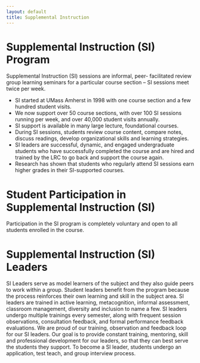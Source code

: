```yaml
---
layout: default
title: Supplemental Instruction
---
```


# Supplemental Instruction (SI) Program
Supplemental Instruction (SI) sessions are informal, peer- facilitated review group learning seminars for a particular course section – SI sessions meet twice per week.


 * SI started at UMass Amherst in 1998 with one course section and a few hundred student visits.
 * We now support over 50 course sections, with over 100 SI sessions running per week, and over 40,000 student visits annually.
 * SI support is available in many large lecture, foundational courses.
 * During SI sessions, students review course content, compare notes, discuss readings, develop organizational skills and learning strategies.
 * SI leaders are successful, dynamic, and engaged undergraduate students who have successfully completed the course and are hired and trained by the LRC to go back and support the course again.
 * Research has shown that students who regularly attend SI sessions earn higher grades in their SI-supported courses.


# Student Participation in Supplemental Instruction (SI)
Participation in the SI program is completely voluntary and open to all students enrolled in the course.

# Supplemental Instruction (SI) Leaders
SI Leaders serve as model learners of the subject and they also guide peers to work within a group. Student leaders benefit from the program because the process reinforces their own learning and skill in the subject area.  SI leaders are trained in active learning, metacognition, informal assessment, classroom management, diversity and inclusion to name a few. SI leaders undergo multiple trainings every semester, along with frequent session observations, consultation feedback, and formal performance feedback evaluations.  We are proud of our training, observation and feedback loop for our SI leaders. Our goal is to provide constant training, mentoring, skill and professional development for our leaders, so that they can best serve the students they support. To become a SI leader, students undergo an application, test teach, and group interview process. 
